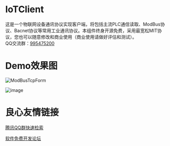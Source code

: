# IoTClient
这是一个物联网设备通讯协议实现客户端，将包括主流PLC通信读取、ModBus协议、Bacnet协议等常用工业通讯协议。本组件终身开源免费，采用最宽松MIT协议，您也可以随意修改和商业使用（商业使用请做好评估和测试）。  
QQ交流群：[995475200](https://jq.qq.com/?_wv=1027&k=5bz0ne5)  

# Demo效果图
![ModBusTcpForm](https://user-images.githubusercontent.com/5820324/66796754-3e5e7f00-ef3b-11e9-8fd3-73648b96bc09.png)    

![image](https://user-images.githubusercontent.com/5820324/66972317-dccb1b80-f0c6-11e9-9049-a7d6d257a281.png)    

 # 良心友情链接

[腾讯QQ群快速检索](http://u.720life.cn/s/8cf73f7c)

[软件免费开发论坛](http://u.720life.cn/s/bbb01dc0)